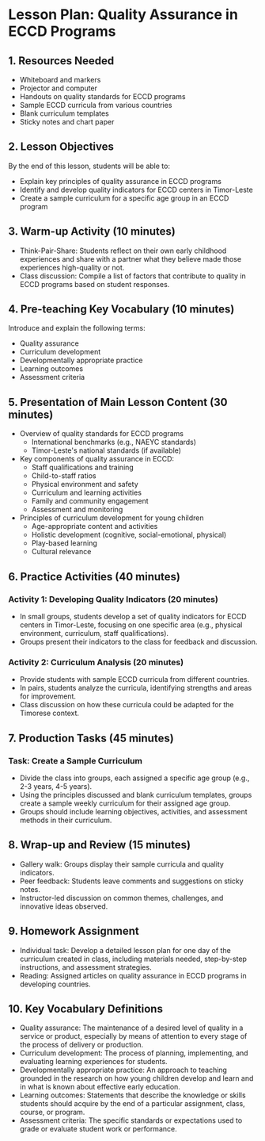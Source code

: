 # Lesson Plan: Quality Assurance in ECCD Programs

## 1. Resources Needed

- Whiteboard and markers
- Projector and computer
- Handouts on quality standards for ECCD programs
- Sample ECCD curricula from various countries
- Blank curriculum templates
- Sticky notes and chart paper

## 2. Lesson Objectives

By the end of this lesson, students will be able to:
- Explain key principles of quality assurance in ECCD programs
- Identify and develop quality indicators for ECCD centers in Timor-Leste
- Create a sample curriculum for a specific age group in an ECCD program

## 3. Warm-up Activity (10 minutes)

- Think-Pair-Share: Students reflect on their own early childhood experiences and share with a partner what they believe made those experiences high-quality or not.
- Class discussion: Compile a list of factors that contribute to quality in ECCD programs based on student responses.

## 4. Pre-teaching Key Vocabulary (10 minutes)

Introduce and explain the following terms:
- Quality assurance
- Curriculum development
- Developmentally appropriate practice
- Learning outcomes
- Assessment criteria

## 5. Presentation of Main Lesson Content (30 minutes)

- Overview of quality standards for ECCD programs
  * International benchmarks (e.g., NAEYC standards)
  * Timor-Leste's national standards (if available)
- Key components of quality assurance in ECCD:
  * Staff qualifications and training
  * Child-to-staff ratios
  * Physical environment and safety
  * Curriculum and learning activities
  * Family and community engagement
  * Assessment and monitoring
- Principles of curriculum development for young children
  * Age-appropriate content and activities
  * Holistic development (cognitive, social-emotional, physical)
  * Play-based learning
  * Cultural relevance

## 6. Practice Activities (40 minutes)

### Activity 1: Developing Quality Indicators (20 minutes)
- In small groups, students develop a set of quality indicators for ECCD centers in Timor-Leste, focusing on one specific area (e.g., physical environment, curriculum, staff qualifications).
- Groups present their indicators to the class for feedback and discussion.

### Activity 2: Curriculum Analysis (20 minutes)
- Provide students with sample ECCD curricula from different countries.
- In pairs, students analyze the curricula, identifying strengths and areas for improvement.
- Class discussion on how these curricula could be adapted for the Timorese context.

## 7. Production Tasks (45 minutes)

### Task: Create a Sample Curriculum
- Divide the class into groups, each assigned a specific age group (e.g., 2-3 years, 4-5 years).
- Using the principles discussed and blank curriculum templates, groups create a sample weekly curriculum for their assigned age group.
- Groups should include learning objectives, activities, and assessment methods in their curriculum.

## 8. Wrap-up and Review (15 minutes)

- Gallery walk: Groups display their sample curricula and quality indicators.
- Peer feedback: Students leave comments and suggestions on sticky notes.
- Instructor-led discussion on common themes, challenges, and innovative ideas observed.

## 9. Homework Assignment

- Individual task: Develop a detailed lesson plan for one day of the curriculum created in class, including materials needed, step-by-step instructions, and assessment strategies.
- Reading: Assigned articles on quality assurance in ECCD programs in developing countries.

## 10. Key Vocabulary Definitions

- Quality assurance: The maintenance of a desired level of quality in a service or product, especially by means of attention to every stage of the process of delivery or production.
- Curriculum development: The process of planning, implementing, and evaluating learning experiences for students.
- Developmentally appropriate practice: An approach to teaching grounded in the research on how young children develop and learn and in what is known about effective early education.
- Learning outcomes: Statements that describe the knowledge or skills students should acquire by the end of a particular assignment, class, course, or program.
- Assessment criteria: The specific standards or expectations used to grade or evaluate student work or performance.